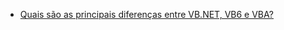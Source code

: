- [Quais são as principais diferenças entre VB.NET, VB6 e VBA?](https://pt.stackoverflow.com/q/153507/101)
